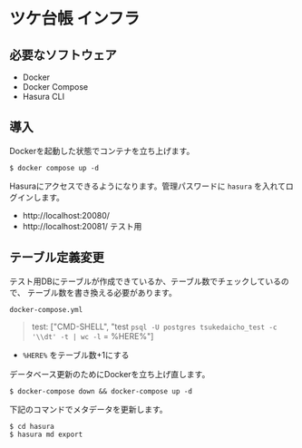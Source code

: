 ツケ台帳 インフラ
===

## 必要なソフトウェア

- Docker
- Docker Compose
- Hasura CLI

## 導入

Dockerを起動した状態でコンテナを立ち上げます。

```shell
$ docker compose up -d
```

Hasuraにアクセスできるようになります。管理パスワードに `hasura` を入れてログインします。

- http://localhost:20080/
- http://localhost:20081/ テスト用

## テーブル定義変更

テスト用DBにテーブルが作成できているか、テーブル数でチェックしているので、
テーブル数を書き換える必要があります。

`docker-compose.yml`

> test: ["CMD-SHELL", "test `psql -U postgres tsukedaicho_test -c '\\dt' -t | wc -l` = %HERE%"]

- `%HERE%` をテーブル数+1にする

データベース更新のためにDockerを立ち上げ直します。

```shell
$ docker-compose down && docker-compose up -d
```

下記のコマンドでメタデータを更新します。

```shell
$ cd hasura
$ hasura md export
```

